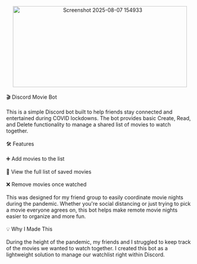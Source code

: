 
<div align=center>
  <img width="469" height="218" alt="Screenshot 2025-08-07 154933" src="https://github.com/user-attachments/assets/d9c53e51-2d62-479d-bd40-876a0c4acff7" />
</div><br/>
🎬 Discord Movie Bot
<br/><br/>
This is a simple Discord bot built to help friends stay connected and entertained during COVID lockdowns. The bot provides basic Create, Read, and Delete functionality to manage a shared list of movies to watch together.
<br/><br/>
🛠 Features
<br/><br/>
➕ Add movies to the list
<br/><br/>
📃 View the full list of saved movies
<br/><br/>
❌ Remove movies once watched
<br/><br/>
This was designed for my friend group to easily coordinate movie nights during the pandemic.
Whether you're social distancing or just trying to pick a movie everyone agrees on, this bot helps make remote movie nights easier to organize and more fun.
<br/><br/>
💡 Why I Made This
<br/><br/>
During the height of the pandemic, my friends and I struggled to keep track of the movies we wanted to watch together. I created this bot as a lightweight solution to manage our watchlist right within Discord.
